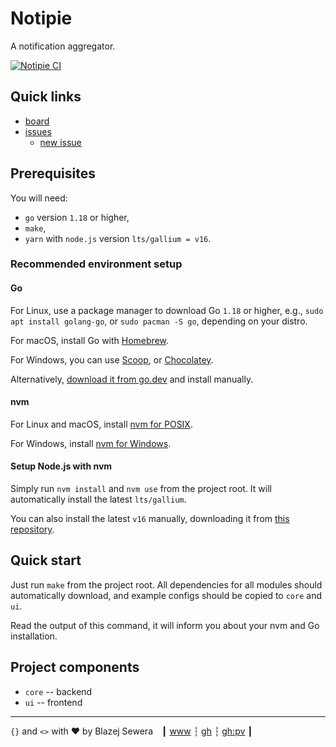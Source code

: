 # Notipie
A notification aggregator.

[![Notipie CI](https://github.com/blazejsewera/notipie/actions/workflows/ci.yml/badge.svg)](https://github.com/blazejsewera/notipie/actions/workflows/ci.yml)

## Quick links
- [board](https://github.com/orgs/blazejsewera/projects/1)
- [issues](https://github.com/blazejsewera/notipie/issues)
  - [new issue](https://github.com/blazejsewera/notipie/issues/new)

## Prerequisites
You will need:
- `go` version `1.18` or higher,
- `make`,
- `yarn` with `node.js` version `lts/gallium = v16`.

### Recommended environment setup
#### Go
For Linux, use a package manager to download Go `1.18` or higher, e.g.,
`sudo apt install golang-go`, or `sudo pacman -S go`, depending on your distro.

For macOS, install Go with [Homebrew](https://formulae.brew.sh/formula/go).

For Windows, you can use [Scoop](https://scoop.sh/#/apps?q=go), or
[Chocolatey](https://community.chocolatey.org/packages/go).

Alternatively, [download it from go.dev](https://go.dev/dl/) and install
manually.

#### nvm
For Linux and macOS, install [nvm for POSIX](https://github.com/nvm-sh/nvm).

For Windows, install [nvm for Windows](https://github.com/coreybutler/nvm-windows).

#### Setup Node.js with nvm
Simply run `nvm install` and `nvm use` from the project root. It will
automatically install the latest `lts/gallium`.

You can also install the latest `v16` manually, downloading it from
[this repository](https://nodejs.org/dist/latest-gallium/).

## Quick start
Just run `make` from the project root. All dependencies for all modules should
automatically download, and example configs should be copied to `core` and `ui`.

Read the output of this command, it will inform you about your nvm and Go
installation.

## Project components
- `core` -- backend
- `ui` -- frontend

---------------------------------------------------------------------------------

`{}` and `<>` with ❤️ by Blazej Sewera&emsp;┃ [www](https://www.sewera.dev) ┆
[gh](https://github.com/blazejsewera) ┆ [gh:pv](https://github.com/sewera) ┃
